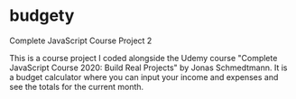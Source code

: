 # budgety
Complete JavaScript Course Project 2

This is a course project I coded alongside the Udemy course "Complete JavaScript Course 2020: Build Real Projects" by Jonas Schmedtmann. It is a budget calculator where you can input your income and expenses and see the totals for the current month.
